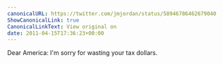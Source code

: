 ```yaml
---
canonicalURL: https://twitter.com/jmjordan/status/58946786462679040
ShowCanonicalLink: true
CanonicalLinkText: View original on
date: 2011-04-15T17:36:23+00:00
---
```

Dear America: I'm sorry for wasting your tax dollars.